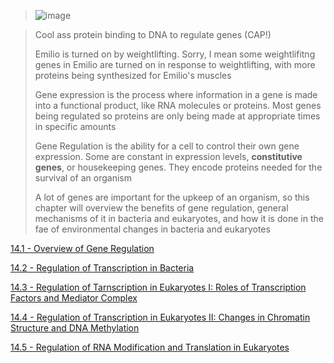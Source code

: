 > ![image](https://github.com/MCBasterSheet/MCBasterSheet/assets/157453648/ae4f7cf3-060b-4fde-9203-597c77281979)

>
> Cool ass protein binding to DNA to regulate genes (CAP!)
>
> Emilio is turned on by weightlifting. Sorry, I mean some weightlifitng genes in Emilio are turned on in response to weightlifting, with more proteins being synthesized for Emilio's muscles
>
> Gene expression is the process where information in a gene is made into a functional product, like RNA molecules or proteins. Most genes being regulated so proteins are only being made at appropriate times in specific amounts
>
> Gene Regulation is the ability for a cell to control their own gene expression. Some are constant in expression levels, **constitutive genes**, or housekeeping genes. They encode proteins needed for the survival of an organism
>
> A lot of genes are important for the upkeep of an organism, so this chapter will overview the benefits of gene regulation, general mechanisms of it in bacteria and eukaryotes, and how it is done in the fae of environmental changes in bacteria and eukaryotes

[14.1 - Overview of Gene Regulation]()

[14.2 - Regulation of Transcription in Bacteria]()

[14.3 - Regulation of Tarnscription in Eukaryotes I: Roles of Transcription Factors and Mediator Complex]()

[14.4 - Regulation of Transcription in Eukaryotes II: Changes in Chromatin Structure and DNA Methylation]()

[14.5 - Regulation of RNA Modification and Translation in Eukaryotes]()



